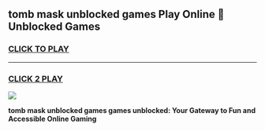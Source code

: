 
## tomb mask unblocked games Play Online 👋 Unblocked Games
<h3>
<a href="https://premium.freeplayer.one?title=tomb_mask_unblocked_games&ref=19F">CLICK TO PLAY</a></h3>
<hr>

<h3>
<a href="https://premium.freeplayer.one?title=tomb_mask_unblocked_games&ref=19F">CLICK 2 PLAY</a>
  
</h3>

<a href="https://premium.freeplayer.one?title=tomb_mask_unblocked_games&ref=19F"><img src="https://clearcache.store/games.png"></a>


**tomb mask unblocked games games unblocked: Your Gateway to Fun and Accessible Online Gaming**
